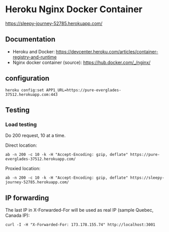 # Heroku Nginx Docker Container

https://sleepy-journey-52785.herokuapp.com/

## Documentation

- Heroku and Docker: https://devcenter.heroku.com/articles/container-registry-and-runtime
- Nginx docker container (source): https://hub.docker.com/_/nginx/

## configuration

```
heroku config:set APP1_URL=https://pure-everglades-37512.herokuapp.com:443
```

## Testing

### Load testing

Do 200 request, 10 at a time.

Direct location:

```
ab -n 200 -c 10 -k -H "Accept-Encoding: gzip, deflate" https://pure-everglades-37512.herokuapp.com/
```

Proxied location:

```
ab -n 200 -c 10 -k -H "Accept-Encoding: gzip, deflate" https://sleepy-journey-52785.herokuapp.com/
```

## IP forwarding

The last IP in X-Forwarded-For will be used as real IP (sample Quebec, Canada IP):

```
curl -I -H "X-Forwarded-For: 173.178.155.74" http://localhost:3001
```
